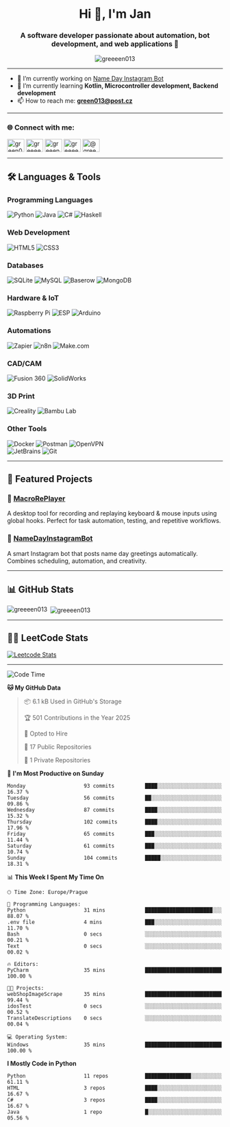 <h1 align="center">Hi 👋, I'm Jan</h1>
<h3 align="center">A software developer passionate about automation, bot development, and web applications 🚀</h3>

<p align="center">
  <img src="https://komarev.com/ghpvc/?username=greeeen013&label=Profile%20views&color=0e75b6&style=flat" alt="greeeen013" />
</p>

---

- 🔭 I’m currently working on [Name Day Instagram Bot](https://github.com/greeeen013/NameDayInstagramBot)  
- 🌱 I’m currently learning **Kotlin, Microcontroller development, Backend development**  
- 📫 How to reach me: **green013@post.cz**

---

<h3 align="left">🌐 Connect with me:</h3>
<p align="left">
  <a href="https://linkedin.com/in/green013" target="blank"><img align="center" src="https://raw.githubusercontent.com/rahuldkjain/github-profile-readme-generator/master/src/images/icons/Social/linked-in-alt.svg" alt="green013" height="30" width="40" /></a>
  <a href="https://instagram.com/greeeen013" target="blank"><img align="center" src="https://raw.githubusercontent.com/rahuldkjain/github-profile-readme-generator/master/src/images/icons/Social/instagram.svg" alt="greeeen013" height="30" width="40" /></a>
  <a href="https://www.hackerrank.com/greeen013" target="blank"><img align="center" src="https://raw.githubusercontent.com/rahuldkjain/github-profile-readme-generator/master/src/images/icons/Social/hackerrank.svg" alt="greeen013" height="30" width="40" /></a>
  <a href="https://www.leetcode.com/greeeen013" target="blank"><img align="center" src="https://raw.githubusercontent.com/rahuldkjain/github-profile-readme-generator/master/src/images/icons/Social/leet-code.svg" alt="greeeen013" height="30" width="40" /></a>
  <a href="https://www.hackerearth.com/@greeen013" target="blank"><img align="center" src="https://raw.githubusercontent.com/rahuldkjain/github-profile-readme-generator/master/src/images/icons/Social/hackerearth.svg" alt="@greeen013" height="30" width="40" /></a>
</p>

---

## 🛠 Languages & Tools

### Programming Languages  
![Python](https://img.shields.io/badge/-Python-3776AB?logo=python&logoColor=white) 
![Java](https://img.shields.io/badge/-Java-007396?logo=java&logoColor=white) 
![C#](https://img.shields.io/badge/-C%23-239120?logo=csharp&logoColor=white) 
![Haskell](https://img.shields.io/badge/-Haskell-5D4F85?logo=haskell&logoColor=white)

### Web Development  
![HTML5](https://img.shields.io/badge/-HTML5-E34F26?logo=html5&logoColor=white) 
![CSS3](https://img.shields.io/badge/-CSS3-1572B6?logo=css3&logoColor=white)

### Databases  
![SQLite](https://img.shields.io/badge/-SQLite-003B57?logo=sqlite&logoColor=white) 
![MySQL](https://img.shields.io/badge/-MySQL-4479A1?logo=mysql&logoColor=white) 
![Baserow](https://img.shields.io/badge/-Baserow-FF6B6B?logo=airtable&logoColor=white) 
![MongoDB](https://img.shields.io/badge/-MongoDB-47A248?logo=mongodb&logoColor=white)

### Hardware & IoT  
![Raspberry Pi](https://img.shields.io/badge/-Raspberry%20Pi-C51A4A?logo=raspberrypi&logoColor=white) 
![ESP](https://img.shields.io/badge/-ESP8266/32-000000?logo=espressif&logoColor=white) 
![Arduino](https://img.shields.io/badge/-Arduino-00979D?logo=arduino&logoColor=white)

### Automations  
![Zapier](https://img.shields.io/badge/-Zapier-FF4A00?logo=zapier&logoColor=white) 
![n8n](https://img.shields.io/badge/-n8n-EA4C89?logo=n8n&logoColor=white) 
![Make.com](https://img.shields.io/badge/-Make.com-2D2E83?logo=make&logoColor=white)

### CAD/CAM  
![Fusion 360](https://img.shields.io/badge/-Fusion%20360-FFB07C?logo=autodesk&logoColor=white) 
![SolidWorks](https://img.shields.io/badge/-SolidWorks-CA001B?logo=dassaultsystemes&logoColor=white)

### 3D Print  
![Creality](https://img.shields.io/badge/-Creality-FF6600?logo=3dprint&logoColor=white) 
![Bambu Lab](https://img.shields.io/badge/-Bambu%20Lab-6AB547?logo=3dprint&logoColor=white)

### Other Tools  
![Docker](https://img.shields.io/badge/-Docker-2496ED?logo=docker&logoColor=white) 
![Postman](https://img.shields.io/badge/-Postman-FF6C37?logo=postman&logoColor=white) 
![OpenVPN](https://img.shields.io/badge/-OpenVPN-EA7E20?logo=openvpn&logoColor=white)  
![JetBrains](https://img.shields.io/badge/-JetBrains-000000?logo=jetbrains&logoColor=white) 
![Git](https://img.shields.io/badge/-Git-F05032?logo=git&logoColor=white)

---

## 🚀 Featured Projects

### 🔹 [MacroRePlayer](https://github.com/greeeen013/MacroRePlayer)  
A desktop tool for recording and replaying keyboard & mouse inputs using global hooks. Perfect for task automation, testing, and repetitive workflows.

### 🔹 [NameDayInstagramBot](https://github.com/greeeen013/NameDayInstagramBot)  
A smart Instagram bot that posts name day greetings automatically. Combines scheduling, automation, and creativity.

---

## 📊 GitHub Stats
<p>
  <img align="left" src="https://github-readme-stats.vercel.app/api/top-langs?username=greeeen013&show_icons=true&locale=en&layout=compact" alt="greeeen013" />
</p>
<p>
  &nbsp;<img align="center" src="https://github-readme-stats.vercel.app/api?username=greeeen013&show_icons=true&locale=en" alt="greeeen013" />
</p>

---

## 🧑‍💻 LeetCode Stats
[![Leetcode Stats](https://leetcard.jacoblin.cool/greeeen013?ext=contest)](https://leetcode.com/greeeen013)

---

<!--START_SECTION:waka-->
![Code Time](http://img.shields.io/badge/Code%20Time-17%20hrs%2010%20mins-blue)

**🐱 My GitHub Data** 

> 📦 6.1 kB Used in GitHub's Storage 
 > 
> 🏆 501 Contributions in the Year 2025
 > 
> 💼 Opted to Hire
 > 
> 📜 17 Public Repositories 
 > 
> 🔑 1 Private Repositories 
 > 
📅 **I'm Most Productive on Sunday** 

```text
Monday                   93 commits          ████░░░░░░░░░░░░░░░░░░░░░   16.37 % 
Tuesday                  56 commits          ██░░░░░░░░░░░░░░░░░░░░░░░   09.86 % 
Wednesday                87 commits          ████░░░░░░░░░░░░░░░░░░░░░   15.32 % 
Thursday                 102 commits         ████░░░░░░░░░░░░░░░░░░░░░   17.96 % 
Friday                   65 commits          ███░░░░░░░░░░░░░░░░░░░░░░   11.44 % 
Saturday                 61 commits          ███░░░░░░░░░░░░░░░░░░░░░░   10.74 % 
Sunday                   104 commits         █████░░░░░░░░░░░░░░░░░░░░   18.31 % 
```


📊 **This Week I Spent My Time On** 

```text
🕑︎ Time Zone: Europe/Prague

💬 Programming Languages: 
Python                   31 mins             ██████████████████████░░░   88.07 % 
.env file                4 mins              ███░░░░░░░░░░░░░░░░░░░░░░   11.70 % 
Bash                     0 secs              ░░░░░░░░░░░░░░░░░░░░░░░░░   00.21 % 
Text                     0 secs              ░░░░░░░░░░░░░░░░░░░░░░░░░   00.02 % 

🔥 Editors: 
PyCharm                  35 mins             █████████████████████████   100.00 % 

🐱‍💻 Projects: 
webShopImageScrape       35 mins             █████████████████████████   99.44 % 
idosTest                 0 secs              ░░░░░░░░░░░░░░░░░░░░░░░░░   00.52 % 
TranslateDescriptions    0 secs              ░░░░░░░░░░░░░░░░░░░░░░░░░   00.04 % 

💻 Operating System: 
Windows                  35 mins             █████████████████████████   100.00 % 
```

**I Mostly Code in Python** 

```text
Python                   11 repos            ███████████████░░░░░░░░░░   61.11 % 
HTML                     3 repos             ████░░░░░░░░░░░░░░░░░░░░░   16.67 % 
C#                       3 repos             ████░░░░░░░░░░░░░░░░░░░░░   16.67 % 
Java                     1 repo              █░░░░░░░░░░░░░░░░░░░░░░░░   05.56 % 
```




<!--END_SECTION:waka-->
